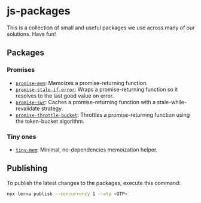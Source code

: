 # js-packages

This is a collection of small and useful packages we use across many of our solutions. Have fun!

## Packages

### Promises

- [`promise-mem`](./packages/promise-mem): Memoizes a promise-returning function.
- [`promise-stale-if-error`](./packages/promise-stale-if-error): Wraps a promise-returning function so it resolves to the last good value on error.
- [`promise-swr`](./packages/promise-swr): Caches a promise-returning function with a stale-while-revalidate strategy.
- [`promise-throttle-bucket`](./packages/promise-throttle-bucket): Throttles a promise-returning function using the token-bucket algorithm.

### Tiny ones

- [`tiny-mem`](./packages/tiny-mem): Minimal, no-dependencies memoization helper.

## Publishing

To publish the latest changes to the packages, execute this command:

```sh
npx lerna publish --concurrency 1 --otp <OTP>
```
